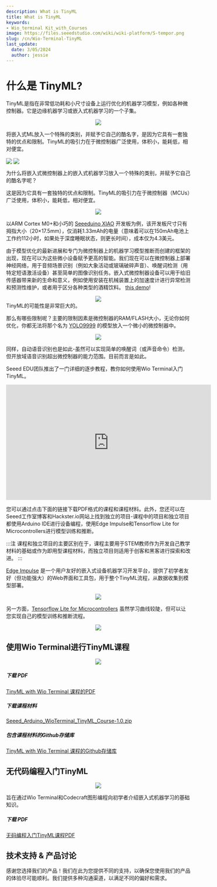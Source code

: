 ```yaml
---
description: What is TinyML
title: What is TinyML
keywords:
- Wio_terminal Kit_with_Courses
image: https://files.seeedstudio.com/wiki/wiki-platform/S-tempor.png
slug: /cn/Wio-Terminal-TinyML
last_update:
  date: 3/05/2024
  author: jessie
---
```


# 什么是 TinyML?

TinyML是指在非常低功耗和小尺寸设备上运行优化的机器学习模型，例如各种微控制器。它是边缘机器学习或嵌入式机器学习的一个子集。

<div align="center"><img width={300} src="https://files.seeedstudio.com/wiki/Wio-Terminal-TinyML-EI-1/81nihP0ASSL.jpg" /></div>

将嵌入式ML放入一个特殊的类别，并赋予它自己的酷名字，是因为它具有一套独特的优点和限制。TinyML的吸引力在于微控制器广泛使用，体积小，能耗低，相对便宜。

<img width={200} align="center" src="https://files.seeedstudio.com/wiki/Wio-Terminal-TinyML-EI-1/1-750x750.jpg" />

<img width={350} align="center" src="https://files.seeedstudio.com/wiki/Wio-Terminal-TinyML-EI-1/xavier-module-dev-kit-3qrtr-1945px.png" />

为什么将嵌入式微控制器上的嵌入式机器学习放入一个特殊的类别，并赋予它自己的酷名字呢？

这是因为它具有一套独特的优点和限制。TinyML的吸引力在于微控制器（MCUs）广泛使用，体积小，能耗低，相对便宜。

<div align="center"><img width={400} src="https://files.seeedstudio.com/wiki/Wio-Terminal-TinyML-EI-1/Seeeduino-XIAO-pinout.jpg" /></div>

以ARM Cortex M0+和小巧的 [Seeeduino XIAO](https://www.seeedstudio.com/Seeeduino-XIAO-Arduino-Microcontroller-SAMD21-Cortex-M0+-p-4426.html) 开发板为例，该开发板尺寸只有拇指大小（20×17.5mm），仅消耗1.33mAh的电量（意味着可以在150mAh电池上工作约112小时，如果处于深度睡眠状态，则更长时间），成本仅为4.3美元。

由于模型优化的最新进展和专门为微控制器上的机器学习模型推断而创建的框架的出现，现在可以为这些微小设备赋予更高的智能。我们现在可以在微控制器上部署神经网络，用于音频场景识别（例如大象活动或玻璃破碎声音）、唤醒词检测（用特定短语激活设备）甚至简单的图像识别任务。嵌入式微控制器设备可以用于给旧传感器带来新的生命和意义，例如使用安装在机械装置上的加速度计进行异常检测和预测性维护，或者用于区分各种类型的酒精饮料。 [this demo](https://wiki.seeedstudio.com/Wio-Terminal-Edge-Impulse-Distinguish-Alochol/)!
<div align="center"><img src="https://files.seeedstudio.com/wiki/Wio-Terminal-Edge-Impulse/booze.jpg" /></div>
TinyML的可能性是非常巨大的。
<br />

那么有哪些限制呢？主要的限制因素是微控制器的RAM/FLASH大小，无论你如何优化，你都无法将那个名为 [ YOLO9999](https://arxiv.org/abs/1612.08242) 的模型放入一个微小的微控制器中。

<div align="center"><img width={400} src="https://files.seeedstudio.com/wiki/Wio-Terminal-TinyML-EI-1/yolo9000-pr023-1-638.jpg" /></div>

同样，自动语音识别也是如此-虽然可以实现简单的唤醒词（或声音命令）检测，但开放域语音识别超出微控制器的能力范围。目前而言是如此。

Seeed EDU团队推出了一门详细的逐步教程，教你如何使用Wio Terminal入门TinyML。

<iframe width="560" height="315" src="https://www.youtube.com/embed/videoseries?list=PL5efXgSvwk9UCtJ6JKTyWAccSVfTXSlA3" frameborder="0" allow="accelerometer; autoplay; encrypted-media; gyroscope; picture-in-picture" allowfullscreen></iframe>

您可以通过点击下面的链接下载PDF格式的课程和课程材料。此外，您还可以在Seeed工作室博客和Hackster.io网站上找到独立的项目-课程中的项目和独立项目都使用Arduino IDE进行设备编程，使用Edge Impulse和Tensorflow Lite for Microcontrollers进行模型训练和推断。

:::注
课程和独立项目的主要区别在于，课程主要用于STEM教师作为开发自己教学材料的基础或作为即用型课程材料，而独立项目则适用于创客和黑客进行探索和改进。
:::

[Edge Impulse](https://www.edgeimpulse.com) 是一个用户友好的嵌入式设备机器学习开发平台，提供了初学者友好（但功能强大）的Web界面和工具包，用于整个TinyML流程，从数据收集到模型部署。
<div align="center"><img width={400} src="https://files.seeedstudio.com/wiki/Wio-Terminal-TinyML-EI-1/index.png" /></div>

另一方面，[Tensorflow Lite for Microcontrollers](https://www.tensorflow.org/lite/microcontrollers/get_started) 虽然学习曲线较陡，但可以让您实现自己的模型训练和推断流程。
<div align="center"><img width={400} src="https://files.seeedstudio.com/wiki/Wio-Terminal-TinyML-EI-1/tensorflow-lite-logo-social.png" /></div>

## 使用Wio Terminal进行TinyML课程

<div align="center"><img width={400} src="https://files.seeedstudio.com/wiki/Wio-Terminal-TinyML-EI-1/1.png" /></div>

##### 下载 PDF

[ TinyML with Wio Terminal 课程的PDF](https://files.seeedstudio.com/wiki/Wio-Terminal-TinyML/TinyML_with_Wio_Terminal_Course_v1-3.pdf)

##### 下载课程材料

[Seeed_Arduino_WioTerminal_TinyML_Course-1.0.zip](https://github.com/Seeed-Studio/Seeed_Arduino_WioTerminal_TinyML_Course/archive/refs/tags/1.0.zip)

##### 包含课程材料的Github存储库

[TinyML with Wio Terminal 课程的Github存储库](https://github.com/Seeed-Studio/Seeed_Arduino_WioTerminal_TinyML_Course)

## 无代码编程入门TinyML

<div align="center"><img width={300} src="https://files.seeedstudio.com/wiki/Wio-Terminal-TinyML/cc_tinyml_2.png" /></div>

旨在通过Wio Terminal和Codecraft图形编程向初学者介绍嵌入式机器学习的基础知识。

##### 下载 PDF

[无码编程入门TinyML课程PDF](https://files.seeedstudio.com/wiki/Wio-Terminal-TinyML/No-code_Programming_to_Get_Started_with_TinyML.pdf)

## 技术支持 & 产品讨论


感谢您选择我们的产品！我们在此为您提供不同的支持，以确保您使用我们的产品的体验尽可能顺利。我们提供多种沟通渠道，以满足不同的偏好和需求。

<div class="button_tech_support_container">
<a href="https://forum.seeedstudio.com/" class="button_forum"></a> 
<a href="https://www.seeedstudio.com/contacts" class="button_email"></a>
</div>

<div class="button_tech_support_container">
<a href="https://discord.gg/eWkprNDMU7" class="button_discord"></a> 
<a href="https://github.com/Seeed-Studio/wiki-documents/discussions/69" class="button_discussion"></a>
</div>
